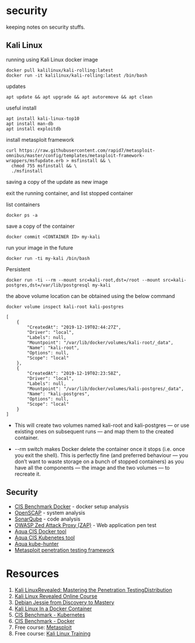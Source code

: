 # security

keeping notes on security stuffs.


## Kali Linux

running using Kali Linux docker image

```
docker pull kalilinux/kali-rolling:latest
docker run -it kalilinux/kali-rolling:latest /bin/bash
```

updates 

```
apt update && apt upgrade && apt autoremove && apt clean
```

useful install
```
apt install kali-linux-top10
apt install man-db
apt install exploitdb
```

install metasploit framework
```
curl https://raw.githubusercontent.com/rapid7/metasploit-omnibus/master/config/templates/metasploit-framework-wrappers/msfupdate.erb > msfinstall && \
  chmod 755 msfinstall && \
  ./msfinstall
```  

saving a copy of the update as new image

exit the running container, and list stopped container

list containers
```
docker ps -a
```

save a copy of the container
```
docker commit <CONTAINER ID> my-kali
```

run your image in the future
```
docker run -ti my-kali /bin/bash
```

Persistent

```
docker run -ti --rm --mount src=kali-root,dst=/root --mount src=kali-postgres,dst=/var/lib/postgresql my-kali
```

the above volume location can be obtained using the below command

```
docker volume inspect kali-root kali-postgres

[
    {
        "CreatedAt": "2019-12-19T02:44:27Z",
        "Driver": "local",
        "Labels": null,
        "Mountpoint": "/var/lib/docker/volumes/kali-root/_data",
        "Name": "kali-root",
        "Options": null,
        "Scope": "local"
    },
    {
        "CreatedAt": "2019-12-19T02:23:58Z",
        "Driver": "local",
        "Labels": null,
        "Mountpoint": "/var/lib/docker/volumes/kali-postgres/_data",
        "Name": "kali-postgres",
        "Options": null,
        "Scope": "local"
    }
]
```

- This will create two volumes named kali-root and kali-postgres — or use existing ones on subsequent runs — and map them to the created container.

- --rm switch makes Docker delete the container once it stops (i.e. once you exit the shell). This is perfectly fine (and preferred behaviour — you don’t want to waste storage on a bunch of stopped containers) as you have all the components — the image and the two volumes — to recreate it.

## Security

- [CIS Benchmark Docker](https://github.com/docker/docker-bench-security) - docker setup analysis
- [OpenSCAP](https://www.open-scap.org/) - system analysis 
- [SonarQube](https://www.sonarqube.org/) - code analysis
- [OWASP Zed Attack Proxy (ZAP)](https://www.owasp.org/index.php/OWASP_Zed_Attack_Proxy_Project) - Web application pen test
- [Aqua CIS Docker tool](https://github.com/aquasecurity/docker-bench)
- [Aqua CIS Kubenetes tool](https://github.com/aquasecurity/kube-bench)
- [Aqua kube-hunter](https://github.com/aquasecurity/kube-hunter)
- [Metasploit penetration testing framework](https://metasploit.com/)


# Resources
1. [Kali LinuxRevealed: Mastering the Penetration TestingDistribution](https://kali.training/downloads/Kali-Linux-Revealed-1st-edition.pdf)
2. [Kali Linux Revealed Online Course](https://kali.training/lessons/introduction/)
3. [Debian Jessie from Discovery to Mastery](https://debian-handbook.info/get/now/)
4. [Kali Linux In a Docker Container](https://medium.com/@airman604/kali-linux-in-a-docker-container-5a06311624eb)
5. [CIS Benchmark - Kubernetes](https://www.cisecurity.org/benchmark/kubernetes/)
6. [CIS Benchmark - Docker](https://www.cisecurity.org/benchmark/docker/)
7. Free course: [Metasploit](https://www.offensive-security.com/metasploit-unleashed/)
8. Free course: [Kali Linux Training](https://kali.training/)

